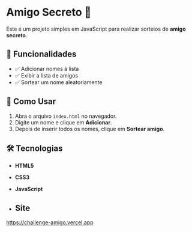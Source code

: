 # Amigo Secreto 🎉  

Este é um projeto simples em JavaScript para realizar sorteios de **amigo secreto**.  

## 📌 Funcionalidades  

- ✅ Adicionar nomes à lista  
- ✅ Exibir a lista de amigos  
- ✅ Sortear um nome aleatoriamente  

## 🚀 Como Usar  

1. Abra o arquivo `index.html` no navegador.  
2. Digite um nome e clique em **Adicionar**.  
3. Depois de inserir todos os nomes, clique em **Sortear amigo**.  

## 🛠️ Tecnologias  

- **HTML5**
- **CSS3**
- **JavaScript**

- ##  Site 

https://challenge-amigo.vercel.app
